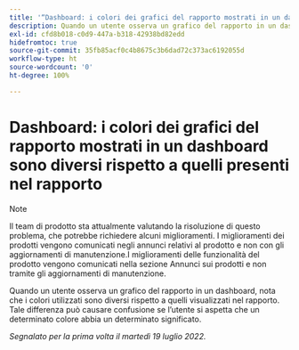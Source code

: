 ```yaml
---
title: '“Dashboard: i colori dei grafici del rapporto mostrati in un dashboard sono diversi rispetto a quelli presenti nel rapporto”'
description: Quando un utente osserva un grafico del rapporto in un dashboard, nota che i colori utilizzati sono diversi rispetto a quelli visualizzati nel rapporto. Tale differenza può causare confusione se l’utente si aspetta che un determinato colore abbia un determinato significato.
exl-id: cfd8b018-c0d9-447a-b318-42938bd82edd
hidefromtoc: true
source-git-commit: 35fb85acf0c4b8675c3b6dad72c373ac6192055d
workflow-type: ht
source-wordcount: '0'
ht-degree: 100%

---
```


# Dashboard: i colori dei grafici del rapporto mostrati in un dashboard sono diversi rispetto a quelli presenti nel rapporto

<!--Converted to story-->

>[!NOTE]
>
>Il team di prodotto sta attualmente valutando la risoluzione di questo problema, che potrebbe richiedere alcuni miglioramenti. I miglioramenti dei prodotti vengono comunicati negli annunci relativi al prodotto e non con gli aggiornamenti di manutenzione.I miglioramenti delle funzionalità del prodotto vengono comunicati nella sezione Annunci sui prodotti e non tramite gli aggiornamenti di manutenzione.

Quando un utente osserva un grafico del rapporto in un dashboard, nota che i colori utilizzati sono diversi rispetto a quelli visualizzati nel rapporto. Tale differenza può causare confusione se l’utente si aspetta che un determinato colore abbia un determinato significato.

_Segnalato per la prima volta il martedì 19 luglio 2022._
